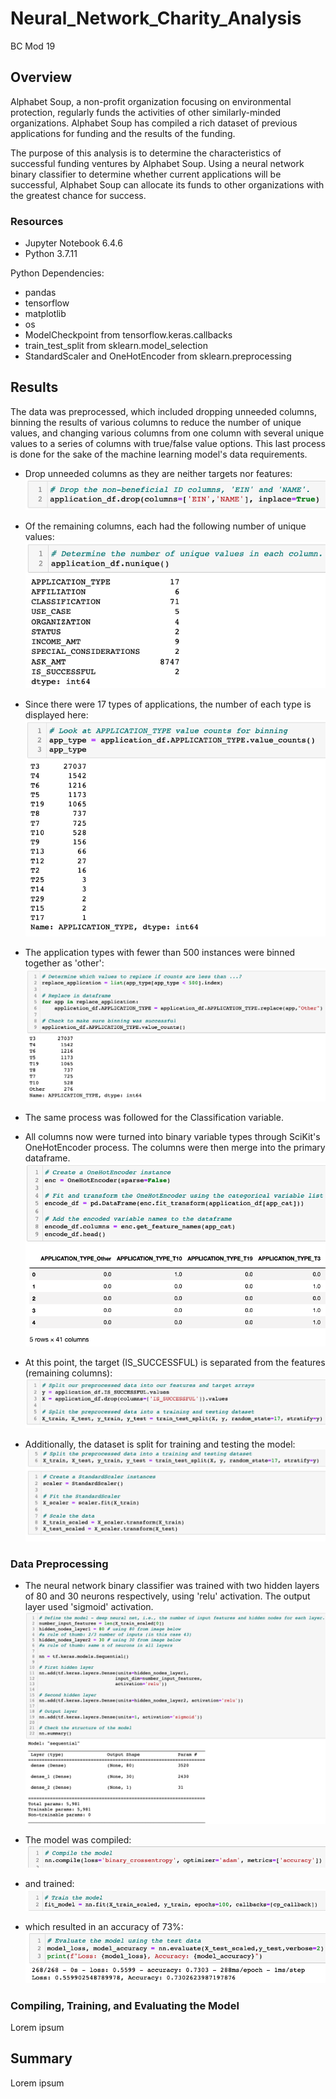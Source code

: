 # Neural_Network_Charity_Analysis
BC Mod 19

## Overview
Alphabet Soup, a non-profit organization focusing on environmental protection,
regularly funds the activities of other similarly-minded organizations. Alphabet
Soup has compiled a rich dataset of previous applications for funding and the
results of the funding.

The purpose of this analysis is to determine the characteristics of successful
funding ventures by Alphabet Soup. Using a neural network binary classifier to
determine whether current applications will be successful, Alphabet Soup can
allocate its funds to other organizations with the greatest chance for success.

### Resources
* Jupyter Notebook 6.4.6
* Python 3.7.11

Python Dependencies:
* pandas
* tensorflow
* matplotlib
* os
* ModelCheckpoint from tensorflow.keras.callbacks
* train_test_split from sklearn.model_selection 
* StandardScaler and OneHotEncoder from sklearn.preprocessing

## Results
The data was preprocessed, which included dropping unneeded columns, binning the
results of various columns to reduce the number of unique values, and changing
various columns from one column with several unique values to a series of
columns with true/false value options. This last process is done for the sake of
the machine learning model's data requirements.

* Drop unneeded columns as they are neither targets nor features:   
![dropcols](images/dropcols.png)  

* Of the remaining columns, each had the following number of unique values:  
![valuecounts](images/valuecounts.png)  

* Since there were 17 types of applications, the number of each type is  displayed here:  
![apptype](/images/apptype.png)  

* The application types with fewer than 500 instances were binned together as  'other':  
![appbins](images/appbins.png)  

* The same process was followed for the Classification variable.  

* All columns now were turned into binary variable types through SciKit's OneHotEncoder process. The columns were then merge into the primary dataframe.  
![ohe](images/ohe.png)  

* At this point, the target (IS_SUCCESSFUL) is separated from the features (remaining columns):  
![splittarget](images/splittarget.png)  

* Additionally, the dataset is split for training and testing the model:  
![traintest](images/traintest.png)  

### Data Preprocessing
* The neural network binary classifier was trained with two hidden layers of 80 and 30 neurons respectively, using 'relu' activation. The output layer used 'sigmoid' activation.  
![model](images/model.png)  

* The model was compiled:  
![compiled](images/compiled.png)  

* and trained:  
![trained](images/trained.png)  

* which resulted in an accuracy of 73%:  
![original](images/original.png)  



### Compiling, Training, and Evaluating the Model
Lorem ipsum

## Summary
Lorem ipsum
